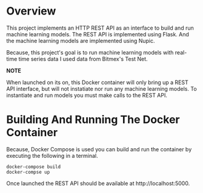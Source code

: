 # Overview

This project implements an HTTP REST API as an interface to build and run
machine learning models.  The REST API is implemented using Flask.  And the 
machine learning models are implemented using Nupic. 

Because, this project's goal is to run machine learning models with real-time 
time series data I used data from Bitmex's Test Net.

**NOTE**

When launched on its on, this Docker container will only bring up a REST API
interface, but will not instatiate nor run any machine learning models.  To
instantiate and run models you must make calls to the REST API.

# Building And Running The Docker Container

Because, Docker Compose is used you can build and run the container by 
executing the following in a terminal.

```shell script
docker-compose build
docker-compse up
```

Once launched the REST API should be available at http://localhost:5000.